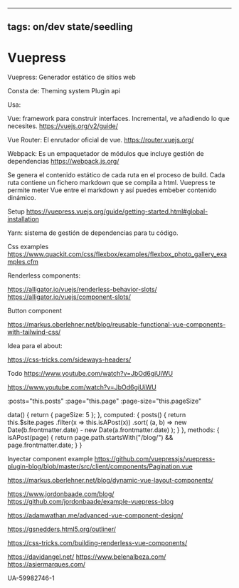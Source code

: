 
---
tags: on/dev state/seedling
---
# Vuepress

Vuepress: Generador estático de sitios web

Consta de:
Theming system
Plugin api

Usa:

Vue:
framework para construir interfaces. Incremental, ve añadiendo lo que necesites.
https://vuejs.org/v2/guide/

Vue Router:
El enrutador oficial de vue.
https://router.vuejs.org/

Webpack:
Es un empaquetador de módulos que incluye gestión de dependencias
https://webpack.js.org/

Se genera el contenido estático de cada ruta en el proceso de build. Cada ruta contiene un fichero markdown que se compila a html. Vuepress te permite meter Vue entre el markdown y así puedes embeber contenido dinámico.

Setup https://vuepress.vuejs.org/guide/getting-started.html#global-installation

Yarn: sistema de gestión de dependencias para tu código.

Css examples
https://www.quackit.com/css/flexbox/examples/flexbox_photo_gallery_examples.cfm

Renderless components:

https://alligator.io/vuejs/renderless-behavior-slots/
https://alligator.io/vuejs/component-slots/

Button component

https://markus.oberlehner.net/blog/reusable-functional-vue-components-with-tailwind-css/

Idea para el about:

https://css-tricks.com/sideways-headers/

Todo
https://www.youtube.com/watch?v=JbOd6giUiWU

https://www.youtube.com/watch?v=JbOd6giUiWU


:posts="this.posts" :page="this.page" :page-size="this.pageSize"

data() {
return {
pageSize: 5
};
},
computed: {
posts() {
return this.$site.pages
.filter(x => this.isAPost(x))
.sort(
(a, b) => new Date(b.frontmatter.date) - new Date(a.frontmatter.date)
);
}
},
methods: {
isAPost(page) {
return page.path.startsWith("/blog/") && page.frontmatter.date;
}
}

Inyectar component example
https://github.com/vuepressjs/vuepress-plugin-blog/blob/master/src/client/components/Pagination.vue

https://markus.oberlehner.net/blog/dynamic-vue-layout-components/

https://www.jordonbaade.com/blog/
https://github.com/jordonbaade/example-vuepress-blog

https://adamwathan.me/advanced-vue-component-design/

https://gsnedders.html5.org/outliner/

https://css-tricks.com/building-renderless-vue-components/

https://davidangel.net/
https://www.belenalbeza.com/
https://asiermarques.com/

UA-59982746-1
